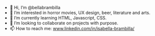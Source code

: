 - 👋 Hi, I’m @bellabrambilla
- 👀 I’m interested in horror movies, UX design, beer, literature and arts.
- 🌱 I’m currently learning HTML, Javascript, CSS.
- 💞️ I’m looking to collaborate on projects with purpose.
- 📫 How to reach me: www.linkedin.com/in/isabella-brambilla/

<!---
bellabrambilla/bellabrambilla is a ✨ special ✨ repository because its `README.md` (this file) appears on your GitHub profile.
You can click the Preview link to take a look at your changes.
--->
